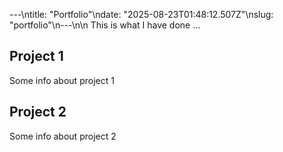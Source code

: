 ---\ntitle: "Portfolio"\ndate: "2025-08-23T01:48:12.507Z"\nslug: "portfolio"\n---\n\n
This is what I have done …


## Project 1

Some info about project 1


## Project 2

Some info about project 2

